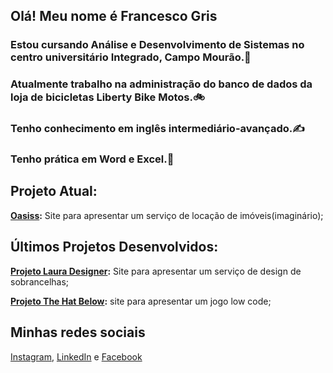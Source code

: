 ## Olá! Meu nome é Francesco Gris
### Estou cursando Análise e Desenvolvimento de Sistemas no centro universitário Integrado, Campo Mourão.👋

### Atualmente trabalho na administração do banco de dados da loja de bicicletas Liberty Bike Motos.🚲

### Tenho conhecimento em inglês intermediário-avançado.✍️
### Tenho prática em Word e Excel.📄

## Projeto Atual:
**[Oasiss](https://github.com/bbrinsJoy/Oasiss):**
Site para apresentar um serviço de locação de imóveis(imaginário);

## Últimos Projetos Desenvolvidos:
**[Projeto Laura Designer](https://github.com/FrancescoGris/portfolio):**
Site para apresentar um serviço de design de sobrancelhas;

**[Projeto The Hat Below](https://github.com/FrancescoGris/Jogo-Integrado):**
site para apresentar um jogo low code;


## Minhas redes sociais
[Instagram](https://www.instagram.com/fran_grisf/),
[LinkedIn](https://www.linkedin.com/in/francesco-gris-053092355/) e
[Facebook](https://www.facebook.com/profile.php?id=61573676675231)

